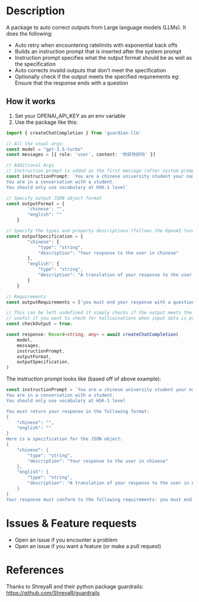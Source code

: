 # Description
A package to auto correct outputs from Large language models (LLMs). It does the following:
- Auto retry when encountering ratelimits with exponential back offs
- Builds an instruction prompt that is inserted after the system prompt
- Instruction prompt specifies what the output format should be as well as the specification
- Auto corrects invalid outputs that don't meet the specification
- Optionally check if the output meets the specified requirements eg: Ensure that the response ends with a question


## How it works
1. Set your OPENAI_API_KEY as an env variable
2. Use the package like this:
```typescript
import { createChatCompletion } from 'guardian-llm'

// All the usual args:
const model = "gpt-3.5-turbo"
const messages = [{ role: 'user', content: '你好你好吗' }]

// Additional Args
// Instruction prompt is added as the first message (after system prompt)
const instructionPrompt: `You are a chinese university student your name is ming. Respond only in JSON format.
You are in a conversation with a student.
You should only use vocabulary at HSK-1 level`

// Specify output JSON object format
const outputFormat = {
        'chinese': "",
        "english": ""
    }

// Specify the types and property descriptions (follows the OpenAI function calling spec)
const outputSpecification = {
        "chinese": {
            "type": "string",
            "description": "Your response to the user in chinese"
        },
        "english": {
            "type": "string",
            "description": "A translation of your response to the user in english"
        }
    }

// Requirements 
const outputRequirements = ['you must end your response with a question to the user']

// This can be left undefined it simply checks if the output meets the outputRequirements
// useful if you want to check for hallcuinations when input data is provided etc..
const checkOutput = true;

const response: Record<string, any> = await createChatCompletion(
    model,
    messages,
    instructionPrompt,
    outputFormat,
    outputSpecification,
)
```

The instruction prompt looks like (based off of above example):

```javascript
const instructionPrompt = `You are a chinese university student your name is ming. Respond only in JSON format.
You are in a conversation with a student.
You should only use vocabulary at HSK-1 level

You must return your response in the following format:
{
    "chinese": "",
    "english": ""
}
Here is a specification for the JSON object: 
{
    "chinese": {
        "type": "string",
        "description": "Your response to the user in chinese"
    },
    "english": {
        "type": "string",
        "description": "A translation of your response to the user in english"
    }
}
Your response must conform to the following requirements: you must end your response with a question`
```

# Issues & Feature requests
- Open an issue if you encounter a problem
- Open an issue if you want a feature (or make a pull request)


# References
Thanks to ShreyaR and their python package guardrails: https://github.com/ShreyaR/guardrails